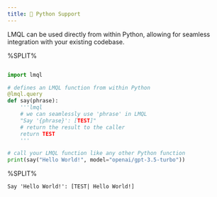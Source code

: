 ```yaml
---
title: 🐍 Python Support
---
```


LMQL can be used directly from within Python, allowing for seamless integration with your existing codebase.

%SPLIT%
```python

import lmql

# defines an LMQL function from within Python
@lmql.query
def say(phrase):
    '''lmql
    # we can seamlessly use 'phrase' in LMQL
    "Say '{phrase}': [TEST]"
    # return the result to the caller
    return TEST
    '''

# call your LMQL function like any other Python function
print(say("Hello World!", model="openai/gpt-3.5-turbo"))
```
%SPLIT%
```promptdown
Say 'Hello World!': [TEST| Hello World!]
```